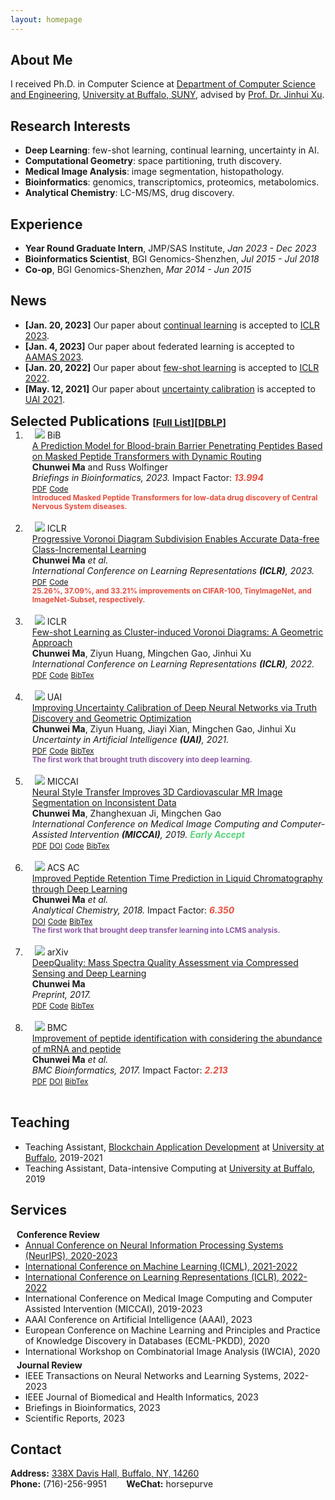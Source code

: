 ```yaml
---
layout: homepage
---
```


## About Me

I received Ph.D. in Computer Science at [Department of Computer Science and Engineering](https://engineering.buffalo.edu/computer-science-engineering.html), [University at Buffalo, SUNY](https://www.buffalo.edu/), advised by [Prof. Dr. Jinhui Xu](https://cse.buffalo.edu/~jinhui/).

## Research Interests

<!--
My research interest is **deep learning** powered by (high dimensional) **computational geometry**.
-->
- **Deep Learning**: few-shot learning, continual learning, uncertainty in AI.
- **Computational Geometry**: space partitioning, truth discovery. 
- **Medical Image Analysis**: image segmentation, histopathology. 
- **Bioinformatics**: genomics, transcriptomics, proteomics, metabolomics.
- **Analytical Chemistry**: LC-MS/MS, drug discovery.

<!--
<strong style="color:#e74d3c; font-weight:600">I am looking for a research intern position in the EU and the US. I'd appreciate a ping if you see a job I might fit.</strong>
-->

## Experience
- **Year Round Graduate Intern**,  JMP/SAS Institute,  _Jan 2023 - Dec 2023_
- **Bioinformatics Scientist**,  BGI Genomics-Shenzhen,  _Jul 2015 - Jul 2018_
- **Co-op**,  BGI Genomics-Shenzhen,  _Mar 2014 - Jun 2015_

## News

- **[Jan. 20, 2023]** Our paper about [continual learning](https://openreview.net/forum?id=zJXg_Wmob03) is accepted to [ICLR 2023](https://iclr.cc/Conferences/2023).
- **[Jan. 4, 2023]** Our paper about federated learning is accepted to [AAMAS 2023](https://aamas2023.soton.ac.uk/program/accepted-papers/).
- **[Jan. 20, 2022]** Our paper about [few-shot learning](https://openreview.net/forum?id=6kCiVaoQdx9) is accepted to [ICLR 2022](https://iclr.cc/Conferences/2022).
- **[May. 12, 2021]** Our paper about [uncertainty calibration](https://proceedings.mlr.press/v161/ma21a.html) is accepted to [UAI 2021](https://www.auai.org/uai2021/accepted_papers).

<h2 id="publications" style="margin: 2px 0px -15px;">Selected Publications <temp style="font-size:15px;">[</temp><a href="https://scholar.google.com/citations?user=4NOrXN8AAAAJ&hl=en" target="_blank" style="font-size:15px;">Full List</a><temp style="font-size:15px;">]</temp><temp style="font-size:15px;">[</temp><a href="https://dblp.org/pid/195/7742.html" target="_blank" style="font-size:15px;">DBLP</a><temp style="font-size:15px;">]</temp></h2>

<div class="publications">
<ol class="bibliography">
<li>
<div class="pub-row">
  <div class="col-sm-3 abbr" style="position: relative;padding-right: 15px;padding-left: 15px;">
    <img src="./images/teaser/flowchart.png" class="teaser img-fluid z-depth-1">
            <abbr class="badge">BiB</abbr>
  </div>
  <div id="peng2021copo" class="col-sm-9" style="position: relative;width: 100%;padding-right: 4px;padding-left: 11px;">
      <div class="title"><a href="https://academic.oup.com/bib/article/24/6/bbad399/7434461">A Prediction Model for Blood-brain Barrier Penetrating Peptides Based on Masked Peptide Transformers with Dynamic Routing</a></div>
      <div class="author"><strong>Chunwei Ma</strong> and Russ Wolfinger</div>
      <div class="periodical"><em>Briefings in Bioinformatics, 2023.</em> Impact Factor: <strong><i style="color:#e74d3c">13.994</i></strong>
      </div>
    <div class="links">
      <a href="https://academic.oup.com/bib/article/24/6/bbad399/7434461" class="btn btn-sm z-depth-0" role="button" target="_blank" style="font-size:12px;">PDF</a>
      <a href="https://github.com/horsepurve/DeepB3P3" class="btn btn-sm z-depth-0" role="button" target="_blank" style="font-size:12px;">Code</a>      
      <br>
      <strong><small style="color:#e74d3c">Introduced Masked Peptide Transformers for low-data drug discovery of Central Nervous System diseases.</small></strong>
    </div>
  </div>
</div>
</li>

<br>

<li>
<div class="pub-row">
  <div class="col-sm-3 abbr" style="position: relative;padding-right: 15px;padding-left: 15px;">
    <img src="./images/teaser/ivorodemo.png" class="teaser img-fluid z-depth-1">
            <abbr class="badge">ICLR</abbr>
  </div>
  <div id="peng2021copo" class="col-sm-9" style="position: relative;width: 100%;padding-right: 4px;padding-left: 11px;">
      <div class="title"><a href="https://openreview.net/forum?id=zJXg_Wmob03">Progressive Voronoi Diagram Subdivision Enables Accurate Data-free Class-Incremental Learning</a></div>
      <div class="author"><strong>Chunwei Ma</strong> <i>et al.</i></div>
      <div class="periodical"><em>International Conference on Learning Representations <strong>(ICLR)</strong>, 2023.</em>
      </div>
    <div class="links">
      <a href="https://openreview.net/forum?id=zJXg_Wmob03" class="btn btn-sm z-depth-0" role="button" target="_blank" style="font-size:12px;">PDF</a>
      <a href="https://machunwei.github.io/ivoro" class="btn btn-sm z-depth-0" role="button" target="_blank" style="font-size:12px;">Code</a>      
      <br>
      <strong><small style="color:#e74d3c">25.26%, 37.09%, and 33.21% improvements on CIFAR-100, TinyImageNet, and ImageNet-Subset, respectively.</small></strong>
    </div>
  </div>
</div>
</li>

<br>
  
<li>
<div class="pub-row">
  <div class="col-sm-3 abbr" style="position: relative;padding-right: 15px;padding-left: 15px;">
    <img src="./images/teaser/DeepVoro.png" class="teaser img-fluid z-depth-1">
            <abbr class="badge">ICLR</abbr>
  </div>
  <div id="peng2021copo" class="col-sm-9" style="position: relative;width: 100%;padding-right: 4px;padding-left: 11px;">
      <div class="title"><a href="https://openreview.net/forum?id=6kCiVaoQdx9">Few-shot Learning as Cluster-induced Voronoi Diagrams: A Geometric Approach</a></div>
      <div class="author"><strong>Chunwei Ma</strong>, Ziyun Huang, Mingchen Gao, Jinhui Xu</div>
      <div class="periodical"><em>International Conference on Learning Representations <strong>(ICLR)</strong>, 2022.</em>
      </div>
    <div class="links">
      <a href="https://arxiv.org/pdf/2202.02471" class="btn btn-sm z-depth-0" role="button" target="_blank" style="font-size:12px;">PDF</a>
      <a href="https://github.com/horsepurve/DeepVoro" class="btn btn-sm z-depth-0" role="button" target="_blank" style="font-size:12px;">Code</a>
      <a href="./assets/bib/iclr22.txt" class="btn btn-sm z-depth-0" role="button" target="_blank" style="font-size:12px;">BibTex</a>
    </div>
  </div>
</div>
</li>

<br>

<li>
<div class="pub-row">
  <div class="col-sm-3 abbr" style="position: relative;padding-right: 15px;padding-left: 15px;">
    <img src="./images/teaser/illus.png" class="teaser img-fluid z-depth-1">
            <abbr class="badge">UAI</abbr>
  </div>
  <div id="peng2021copo" class="col-sm-9" style="position: relative;width: 100%;padding-right: 4px;padding-left: 11px;">
      <div class="title"><a href="https://proceedings.mlr.press/v161/ma21a.html">
Improving Uncertainty Calibration of Deep Neural Networks via Truth Discovery and Geometric Optimization</a></div>
      <div class="author"><strong>Chunwei Ma</strong>, Ziyun Huang, Jiayi Xian, Mingchen Gao, Jinhui Xu</div>
      <div class="periodical"><em>Uncertainty in Artificial Intelligence <strong>(UAI)</strong>, 2021.</em>
      </div>
    <div class="links">
      <a href="https://arxiv.org/abs/2106.14662" class="btn btn-sm z-depth-0" role="button" target="_blank" style="font-size:12px;">PDF</a>
      <a href="https://github.com/horsepurve/truly-uncertain" class="btn btn-sm z-depth-0" role="button" target="_blank" style="font-size:12px;">Code</a>
      <a href="./assets/bib/uai21.txt" class="btn btn-sm z-depth-0" role="button" target="_blank" style="font-size:12px;">BibTex</a>
      <br>
      <strong><small style="color:#8d5ba6">The first work that brought truth discovery into deep learning.</small></strong>
    </div>
  </div>
</div>
</li>

<br>

<li>
<div class="pub-row">
  <div class="col-sm-3 abbr" style="position: relative;padding-right: 15px;padding-left: 15px;">
    <img src="./images/teaser/bitmap.png" class="teaser img-fluid z-depth-1">
            <abbr class="badge">MICCAI</abbr>
  </div>
  <div id="peng2021copo" class="col-sm-9" style="position: relative;width: 100%;padding-right: 4px;padding-left: 11px;">
      <div class="title"><a href="https://link.springer.com/chapter/10.1007/978-3-030-32245-8_15">Neural Style Transfer Improves 3D Cardiovascular MR Image Segmentation on Inconsistent Data</a></div>
      <div class="author"><strong>Chunwei Ma</strong>, Zhanghexuan Ji, Mingchen Gao</div>
      <div class="periodical"><em>International Conference on Medical Image Computing and Computer-Assisted Intervention <strong>(MICCAI)</strong>, 2019.</em> <strong><i style="color:#59d47c">Early Accept</i></strong>
      </div>
    <div class="links">
      <a href="https://arxiv.org/pdf/1909.09716" class="btn btn-sm z-depth-0" role="button" target="_blank" style="font-size:12px;">PDF</a>
      <a href="https://link.springer.com/chapter/10.1007/978-3-030-32245-8_15" class="btn btn-sm z-depth-0" role="button" target="_blank" style="font-size:12px;">DOI</a>
      <a href="https://github.com/horsepurve/StyleSegor" class="btn btn-sm z-depth-0" role="button" target="_blank" style="font-size:12px;">Code</a>
      <a href="./assets/bib/miccai19.txt" class="btn btn-sm z-depth-0" role="button" target="_blank" style="font-size:12px;">BibTex</a>
    </div>
  </div>
</div>
</li>

<br>

<li>
<div class="pub-row">
  <div class="col-sm-3 abbr" style="position: relative;padding-right: 15px;padding-left: 15px;">
    <img src="./images/teaser/pip.png" class="teaser img-fluid z-depth-1">
            <abbr class="badge">ACS AC</abbr>
  </div>
  <div id="peng2021copo" class="col-sm-9" style="position: relative;width: 100%;padding-right: 4px;padding-left: 11px;">
      <div class="title"><a href="https://pubs.acs.org/doi/abs/10.1021/acs.analchem.8b02386">Improved Peptide Retention Time Prediction in Liquid Chromatography through Deep Learning</a></div>
      <div class="author"><strong>Chunwei Ma</strong> <i>et al.</i></div>
      <div class="periodical"><em>Analytical Chemistry, 2018.</em> Impact Factor: <strong><i style="color:#e74d3c">6.350</i></strong>
      </div>
    <div class="links">
      <a href="https://pubs.acs.org/doi/abs/10.1021/acs.analchem.8b02386" class="btn btn-sm z-depth-0" role="button" target="_blank" style="font-size:12px;">DOI</a>
      <a href="https://github.com/horsepurve/DeepRTplus" class="btn btn-sm z-depth-0" role="button" target="_blank" style="font-size:12px;">Code</a>
      <a href="./assets/bib/ac18.txt" class="btn btn-sm z-depth-0" role="button" target="_blank" style="font-size:12px;">BibTex</a>
      <br>
      <strong><small style="color:#8d5ba6">The first work that brought deep transfer learning into LCMS analysis.</small></strong>
    </div>
  </div>
</div>
</li>


<br>

<li>
<div class="pub-row">
  <div class="col-sm-3 abbr" style="position: relative;padding-right: 15px;padding-left: 15px;">
    <img src="./images/teaser/quality.png" class="teaser img-fluid z-depth-1">
            <abbr class="badge">arXiv</abbr>
  </div>
  <div id="peng2021copo" class="col-sm-9" style="position: relative;width: 100%;padding-right: 4px;padding-left: 11px;">
      <div class="title"><a href="https://github.com/horsepurve/DeepQuality">DeepQuality: Mass Spectra Quality Assessment via Compressed Sensing and Deep Learning</a></div>
      <div class="author"><strong>Chunwei Ma</strong></div>
      <div class="periodical"><em>Preprint, 2017.</em>
      </div>
    <div class="links">
      <a href="https://arxiv.org/pdf/1710.11430" class="btn btn-sm z-depth-0" role="button" target="_blank" style="font-size:12px;">PDF</a>
      <a href="https://github.com/horsepurve/DeepQuality" class="btn btn-sm z-depth-0" role="button" target="_blank" style="font-size:12px;">Code</a>
      <a href="./assets/bib/deepquality.txt" class="btn btn-sm z-depth-0" role="button" target="_blank" style="font-size:12px;">BibTex</a>
    </div>
  </div>
</div>
</li>

<br>

<li>
<div class="pub-row">
  <div class="col-sm-3 abbr" style="position: relative;padding-right: 15px;padding-left: 15px;">
    <img src="./images/teaser/XIC.png" class="teaser img-fluid z-depth-1">
            <abbr class="badge">BMC</abbr>
  </div>
  <div id="peng2021copo" class="col-sm-9" style="position: relative;width: 100%;padding-right: 4px;padding-left: 11px;">
      <div class="title"><a href="https://link.springer.com/article/10.1186/s12859-017-1491-5">
Improvement of peptide identification with considering the abundance of mRNA and peptide</a></div>
      <div class="author"><strong>Chunwei Ma</strong> <i>et al.</i></div>
      <div class="periodical"><em>BMC Bioinformatics, 2017.</em> Impact Factor: <strong><i style="color:#e74d3c">2.213</i></strong>
      </div>
    <div class="links">
      <a href="https://link.springer.com/content/pdf/10.1186/s12859-017-1491-5.pdf" class="btn btn-sm z-depth-0" role="button" target="_blank" style="font-size:12px;">PDF</a>
      <a href="https://link.springer.com/article/10.1186/s12859-017-1491-5" class="btn btn-sm z-depth-0" role="button" target="_blank" style="font-size:12px;">DOI</a>
      <a href="./assets/bib/bmc17.txt" class="btn btn-sm z-depth-0" role="button" target="_blank" style="font-size:12px;">BibTex</a>
    </div>
  </div>
</div>
</li>

<br>

</ol>
</div>

## Teaching

- Teaching Assistant, [Blockchain Application Development](https://cse.buffalo.edu/~bina/cse426/fall2021/index.html) at [University at Buffalo](https://www.buffalo.edu/), 2019-2021
- Teaching Assistant, Data-intensive Computing at [University at Buffalo](https://www.buffalo.edu/), 2019

## Services

<h4 style="margin:0 10px 0;">Conference Review</h4>

<ul style="margin:0 0 5px;">
  <li><a href="https://neurips.cc/Conferences/2021"><autocolor>Annual Conference on Neural Information Processing Systems (NeurIPS), 2020-2023</autocolor></a></li>
  <li><a href="https://icml.cc/Conferences/2022"><autocolor>International Conference on Machine Learning (ICML), 2021-2022</autocolor></a></li>
  <li><a href="https://iclr.cc/Conferences/2022"><autocolor>International Conference on Learning Representations (ICLR), 2022-2022</autocolor></a></li>
  <li><a><autocolor>International Conference on Medical Image Computing and Computer Assisted Intervention (MICCAI), 2019-2023</autocolor></a></li>
  <li><a><autocolor>AAAI Conference on Artificial Intelligence (AAAI), 2023</autocolor></a></li>
  <li><a><autocolor>European Conference on Machine Learning and Principles and Practice of Knowledge Discovery in Databases (ECML-PKDD), 2020</autocolor></a></li>
  <li><a><autocolor>International Workshop on Combinatorial Image Analysis (IWCIA), 2020</autocolor></a></li>
  <!--
  <li><a href="https://mmasia2021.uqcloud.net/"><autocolor>ACM MM Asia 2020-2021</autocolor></a></li>
  <li><a href="http://www.acml-conf.org/2021/"><autocolor>ACML 2021</autocolor></a></li>
  -->
</ul>

<h4 style="margin:0 10px 0;">Journal Review</h4>

<ul style="margin:0 0 5px;">
  <li><a><autocolor>IEEE Transactions on Neural Networks and Learning Systems, 2022-2023</autocolor></a></li>
  <li><a><autocolor>IEEE Journal of Biomedical and Health Informatics, 2023</autocolor></a></li>
  <li><a><autocolor>Briefings in Bioinformatics, 2023</autocolor></a></li>
  <li><a><autocolor>Scientific Reports, 2023</autocolor></a></li>
</ul>

## Contact
**Address:** [338X Davis Hall, Buffalo, NY, 14260](https://engineering.buffalo.edu/computer-science-engineering.html)
<br>
**Phone:** (716)-256-9951 &nbsp;&nbsp;&nbsp;&nbsp;&nbsp;&nbsp; **WeChat:** horsepurve
